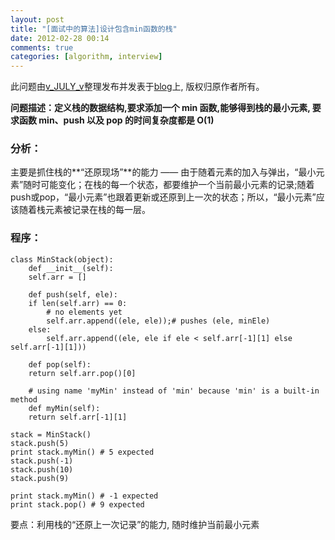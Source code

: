 ```yaml
---
layout: post
title: "[面试中的算法]设计包含min函数的栈"
date: 2012-02-28 00:14
comments: true
categories: [algorithm, interview] 
---
```

此问题由[v\_JULY\_v](http://blog.csdn.net/v_JULY_v/article/details/6050133)整理发布并发表于[blog](http://blog.csdn.net/v_JULY_v)上, 版权归原作者所有。

**问题描述：定义栈的数据结构,要求添加一个 min 函数,能够得到栈的最小元素, 要求函数 min、push 以及 pop 的时间复杂度都是 O(1)**

### 分析：
主要是抓住栈的**“还原现场”**的能力 —— 由于随着元素的加入与弹出，“最小元素”随时可能变化；在栈的每一个状态，都要维护一个当前最小元素的记录;随着push或pop，“最小元素”也跟着更新或还原到上一次的状态；所以，“最小元素”应该随着栈元素被记录在栈的每一层。

<!--more-->
### 程序：
	class MinStack(object):
	    def __init__(self):
		self.arr = []
		
	    def push(self, ele):
		if len(self.arr) == 0:
		    # no elements yet
		    self.arr.append((ele, ele));# pushes (ele, minEle)
		else:
		    self.arr.append((ele, ele if ele < self.arr[-1][1] else self.arr[-1][1]))
		    
	    def pop(self):
		return self.arr.pop()[0]
	    
	    # using name 'myMin' instead of 'min' because 'min' is a built-in method
	    def myMin(self):
		return self.arr[-1][1]
	    
	stack = MinStack()
	stack.push(5)
	print stack.myMin() # 5 expected
	stack.push(-1)
	stack.push(10)
	stack.push(9)

	print stack.myMin() # -1 expected
	print stack.pop() # 9 expected
要点：利用栈的“还原上一次记录”的能力, 随时维护当前最小元素
